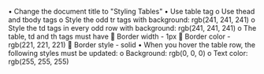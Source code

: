 •	Change the document title to "Styling Tables"
•	Use table tag
o	Use thead and tbody tags
o	Style the odd tr tags with background: rgb(241, 241, 241)
o	Style the td tags in every odd row with background: rgb(241, 241, 241)
o	The table, td and th tags must have
	Border width - 1px
	Border color - rgb(221, 221, 221)
	Border style - solid
•	When you hover the table row, the following styles must be updated:
o	Background: rgb(0, 0, 0)
o	Text color: rgb(255, 255, 255)
